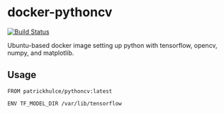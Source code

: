 # docker-pythoncv
[![Build Status](https://travis-ci.org/patrickhulce/docker-pythoncv.svg?branch=master)](https://travis-ci.org/patrickhulce/docker-pythoncv)

Ubuntu-based docker image setting up python with tensorflow, opencv, numpy, and matplotlib.

## Usage

```
FROM patrickhulce/pythoncv:latest

ENV TF_MODEL_DIR /var/lib/tensorflow
```
